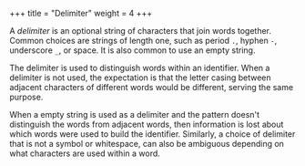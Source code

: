+++
title = "Delimiter"
weight = 4
+++

A _delimiter_ is an optional string of characters that join words together.  Common choices are strings of length one, such as period `.`, hyphen `-`, underscore `_`, or space.  It is also common to use an empty string.

The delimiter is used to distinguish words within an identifier.  When a delimiter is not used, the expectation is that the letter casing between adjacent characters of different words would be different, serving the same purpose.

When a empty string is used as a delimiter and the pattern doesn't distinguish the words from adjacent words, then information is lost about which words were used to build the identifier.  Similarly, a choice of delimiter that is not a symbol or whitespace, can also be ambiguous depending on what characters are used within a word.
